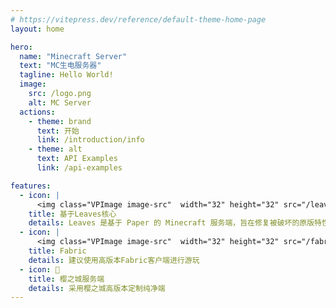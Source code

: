 ```yaml
---
# https://vitepress.dev/reference/default-theme-home-page
layout: home

hero:
  name: "Minecraft Server"
  text: "MC生电服务器"
  tagline: Hello World!
  image:
    src: /logo.png
    alt: MC Server
  actions:
    - theme: brand
      text: 开始
      link: /introduction/info
    - theme: alt
      text: API Examples
      link: /api-examples

features:
  - icon: |
      <img class="VPImage image-src"  width="32" height="32" src="/leaves-logo.svg" alt="LeavesMC" data-v-8426fc1a="">
    title: 基于Leaves核心
    details: Leaves 是基于 Paper 的 Minecraft 服务端，旨在修复被破坏的原版特性。
  - icon: |
      <img class="VPImage image-src"  width="32" height="32" src="/fabric-logo.svg" alt="FabricMC" data-v-8426fc1a="">
    title: Fabric
    details: 建议使用高版本Fabric客户端进行游玩
  - icon: 🌸
    title: 樱之城服务端
    details: 采用樱之城高版本定制纯净端
---
```


